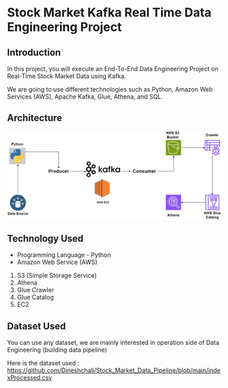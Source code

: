 # Stock Market Kafka Real Time Data Engineering Project

## Introduction 
In this project, you will execute an End-To-End Data Engineering Project on Real-Time Stock Market Data using Kafka.

We are going to use different technologies such as Python, Amazon Web Services (AWS), Apache Kafka, Glue, Athena, and SQL.

## Architecture 
<img src="Project_Architecture.jpg">

## Technology Used
- Programming Language - Python
- Amazon Web Service (AWS)
1. S3 (Simple Storage Service)
2. Athena
3. Glue Crawler
4. Glue Catalog
5. EC2


## Dataset Used
You can use any dataset, we are mainly interested in operation side of Data Engineering (building data pipeline) 

Here is the dataset used : https://github.com/Dineshchali/Stock_Market_Data_Pipeline/blob/main/indexProcessed.csv




